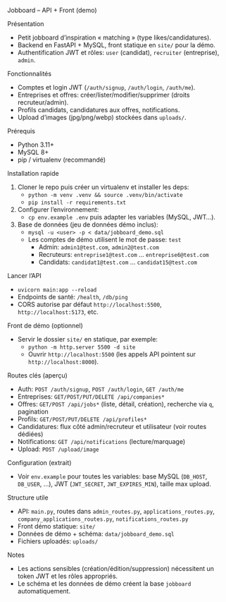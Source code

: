 Jobboard – API + Front (demo)

Présentation
- Petit jobboard d’inspiration « matching » (type likes/candidatures).
- Backend en FastAPI + MySQL, front statique en `site/` pour la démo.
- Authentification JWT et rôles: `user` (candidat), `recruiter` (entreprise), `admin`.

Fonctionnalités
- Comptes et login JWT (`/auth/signup`, `/auth/login`, `/auth/me`).
- Entreprises et offres: créer/lister/modifier/supprimer (droits recruteur/admin).
- Profils candidats, candidatures aux offres, notifications.
- Upload d’images (jpg/png/webp) stockées dans `uploads/`.

Prérequis
- Python 3.11+
- MySQL 8+
- pip / virtualenv (recommandé)

Installation rapide
1) Cloner le repo puis créer un virtualenv et installer les deps:
   - `python -m venv .venv && source .venv/bin/activate`
   - `pip install -r requirements.txt`
2) Configurer l’environnement:
   - `cp env.example .env` puis adapter les variables (MySQL, JWT…).
3) Base de données (jeu de données démo inclus):
   - `mysql -u <user> -p < data/jobboard_demo.sql`
   - Les comptes de démo utilisent le mot de passe: `test`
     - Admin: `admin1@test.com`, `admin2@test.com`
     - Recruteurs: `entreprise1@test.com` … `entreprise6@test.com`
     - Candidats: `candidat1@test.com` … `candidat15@test.com`

Lancer l’API
- `uvicorn main:app --reload`
- Endpoints de santé: `/health`, `/db/ping`
- CORS autorise par défaut `http://localhost:5500`, `http://localhost:5173`, etc.

Front de démo (optionnel)
- Servir le dossier `site/` en statique, par exemple:
  - `python -m http.server 5500 -d site`
  - Ouvrir `http://localhost:5500` (les appels API pointent sur `http://localhost:8000`).

Routes clés (aperçu)
- Auth: `POST /auth/signup`, `POST /auth/login`, `GET /auth/me`
- Entreprises: `GET/POST/PUT/DELETE /api/companies*`
- Offres: `GET/POST /api/jobs*` (liste, détail, création), recherche via `q`, pagination
- Profils: `GET/POST/PUT/DELETE /api/profiles*`
- Candidatures: flux côté admin/recruteur et utilisateur (voir routes dédiées)
- Notifications: `GET /api/notifications` (lecture/marquage)
- Upload: `POST /upload/image`

Configuration (extrait)
- Voir `env.example` pour toutes les variables: base MySQL (`DB_HOST`, `DB_USER`, …), JWT (`JWT_SECRET`, `JWT_EXPIRES_MIN`), taille max upload.

Structure utile
- API: `main.py`, routes dans `admin_routes.py`, `applications_routes.py`, `company_applications_routes.py`, `notifications_routes.py`
- Front démo statique: `site/`
- Données de démo + schéma: `data/jobboard_demo.sql`
- Fichiers uploadés: `uploads/`

Notes
- Les actions sensibles (création/édition/suppression) nécessitent un token JWT et les rôles appropriés.
- Le schéma et les données de démo créent la base `jobboard` automatiquement.
